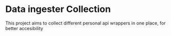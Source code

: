 # Data ingester Collection

This project aims to collect different personal api wrappers in one place,
for better accesibility